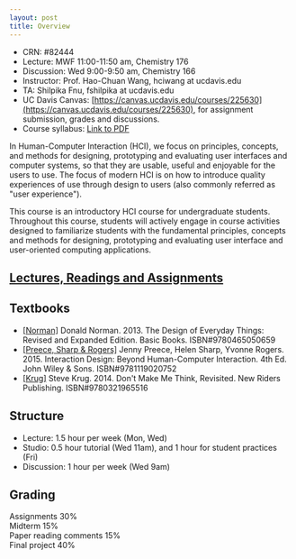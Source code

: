 ```yaml
---
layout: post
title: Overview
---
```

- CRN: #82444
- Lecture: MWF 11:00-11:50 am, Chemistry 176
- Discussion: Wed 9:00-9:50 am, Chemistry 166
- Instructor: Prof. Hao-Chuan Wang, hciwang at ucdavis.edu
- TA: Shilpika Fnu, fshilpika at ucdavis.edu
- UC Davis Canvas: [https://canvas.ucdavis.edu/courses/225630](https://canvas.ucdavis.edu/courses/225630), for assignment submission, grades and discussions.
- Course syllabus: [Link to PDF](https://canvas.ucdavis.edu/files/3181205/download?download_frd=1)

In Human-Computer Interaction (HCI), we focus on principles, concepts, and methods for designing, prototyping and evaluating user interfaces and computer systems, so that they are usable, useful and enjoyable for the users to use. The focus of modern HCI is on how to introduce quality experiences of use through design to users (also commonly referred as "user experience"). 

This course is an introductory HCI course for undergraduate students. Throughout this course, students will actively engage in course activities designed to familiarize students with the fundamental principles, concepts and methods for designing, prototyping and evaluating user interface and user-oriented computing applications. 

## [Lectures, Readings and Assignments](https://hciwang.github.io/lectures/)

## Textbooks
- [[Norman]](https://www.basicbooks.com/titles/don-norman/the-design-of-everyday-things/9780465050659/) Donald Norman. 2013. The Design of Everyday Things: Revised and Expanded Edition. Basic Books. ISBN#9780465050659
- [[Preece, Sharp & Rogers]](http://www.id-book.com/) Jenny Preece, Helen Sharp, Yvonne Rogers. 2015. Interaction Design: Beyond Human-Computer Interaction. 4th Ed. John Wiley & Sons. ISBN#9781119020752
-	[[Krug]](https://www.amazon.com/Dont-Make-Think-Revisited-Usability/dp/0321965515/) Steve Krug. 2014. Don't Make Me Think, Revisited. New Riders Publishing. ISBN#9780321965516

## Structure

- Lecture: 1.5 hour per week (Mon, Wed)
- Studio: 0.5 hour tutorial (Wed 11am), and 1 hour for student practices (Fri)
- Discussion: 1 hour per week (Wed 9am)

## Grading
Assignments 30%  
Midterm 15%  
Paper reading comments 15%  
Final project 40%
